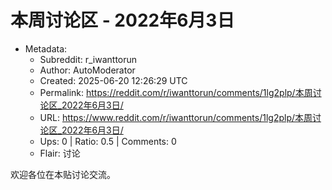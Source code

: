 # 本周讨论区 - 2022年6月3日

- Metadata:
  - Subreddit: r_iwanttorun
  - Author: AutoModerator
  - Created: 2025-06-20 12:26:29 UTC
  - Permalink: https://reddit.com/r/iwanttorun/comments/1lg2plp/本周讨论区_2022年6月3日/
  - URL: https://www.reddit.com/r/iwanttorun/comments/1lg2plp/本周讨论区_2022年6月3日/
  - Ups: 0 | Ratio: 0.5 | Comments: 0
  - Flair: 讨论


欢迎各位在本贴讨论交流。

